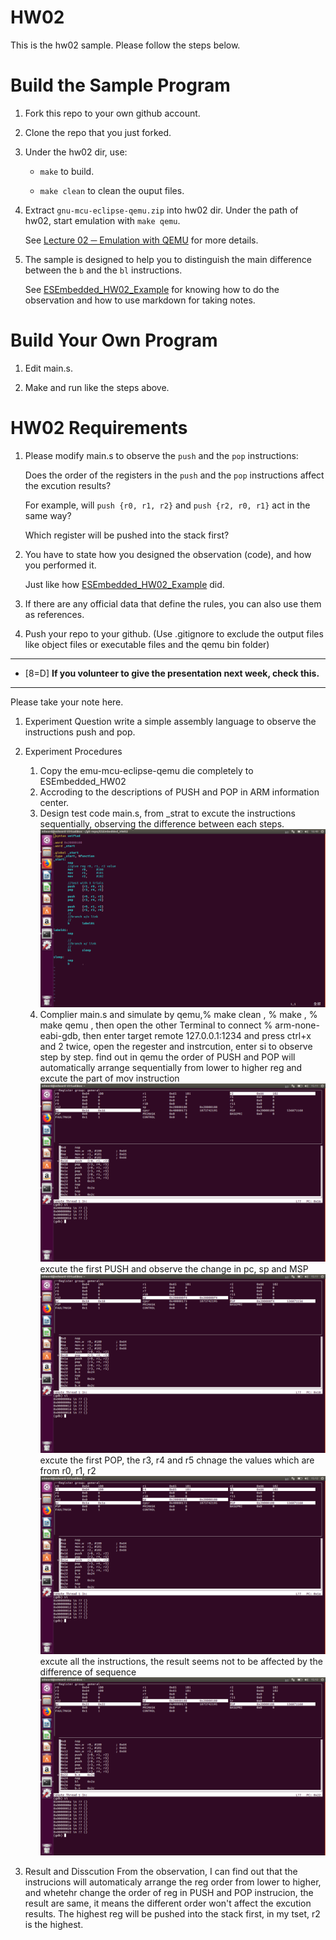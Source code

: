 HW02
===
This is the hw02 sample. Please follow the steps below.

# Build the Sample Program

1. Fork this repo to your own github account.

2. Clone the repo that you just forked.

3. Under the hw02 dir, use:

	* `make` to build.

	* `make clean` to clean the ouput files.

4. Extract `gnu-mcu-eclipse-qemu.zip` into hw02 dir. Under the path of hw02, start emulation with `make qemu`.

	See [Lecture 02 ─ Emulation with QEMU] for more details.

5. The sample is designed to help you to distinguish the main difference between the `b` and the `bl` instructions.  

	See [ESEmbedded_HW02_Example] for knowing how to do the observation and how to use markdown for taking notes.

# Build Your Own Program

1. Edit main.s.

2. Make and run like the steps above.

# HW02 Requirements

1. Please modify main.s to observe the `push` and the `pop` instructions:  

	Does the order of the registers in the `push` and the `pop` instructions affect the excution results?  

	For example, will `push {r0, r1, r2}` and `push {r2, r0, r1}` act in the same way?  

	Which register will be pushed into the stack first?

2. You have to state how you designed the observation (code), and how you performed it.  

	Just like how [ESEmbedded_HW02_Example] did.

3. If there are any official data that define the rules, you can also use them as references.

4. Push your repo to your github. (Use .gitignore to exclude the output files like object files or executable files and the qemu bin folder)

[Lecture 02 ─ Emulation with QEMU]: http://www.nc.es.ncku.edu.tw/course/embedded/02/#Emulation-with-QEMU
[ESEmbedded_HW02_Example]: https://github.com/vwxyzjimmy/ESEmbedded_HW02_Example

--------------------

- [8=D] **If you volunteer to give the presentation next week, check this.**

--------------------

Please take your note here.

1. Experiment Question
	write a simple assembly language to observe the instructions push and pop.
2. Experiment Procedures
	1. Copy the emu-mcu-eclipse-qemu die completely to ESEmbedded_HW02
	2. Accroding to the descriptions of PUSH and POP in ARM information center.
	3. Design test code main.s, from _strat to excute the instructions sequentially, observing the difference between each steps.
	![image 5](https://github.com/p46074341/ESEmbedded_HW02/blob/master/picture/5.png)
	4. Complier main.s and simulate by qemu,% make clean , % make , % make qemu , then open the other Terminal to connect % arm-none-eabi-gdb, then enter target remote 127.0.0.1:1234 and press ctrl+x and 2 twice, open the regester and instrcution, enter si to observe step by step.
		find out in qemu the order of PUSH and POP will automatically arrange sequentially from lower to higher reg and excute the part of mov instruction  
	![image 1](https://github.com/p46074341/ESEmbedded_HW02/blob/master/picture/1.png)
	  excute the first PUSH and observe the change in pc, sp and MSP
	![image 2](https://github.com/p46074341/ESEmbedded_HW02/blob/master/picture/2.png)
	  excute the first POP, the r3, r4 and r5 chnage the values which are from r0, r1, r2 
	![image 3](https://github.com/p46074341/ESEmbedded_HW02/blob/master/picture/3.png)
	  excute all the instructions, the result seems not to be affected by the difference of sequence  
	![image 4](https://github.com/p46074341/ESEmbedded_HW02/blob/master/picture/4.png)
		 
3. Result and Disscution
	From the observation, I can find out that the instrucions will automaticaly arrange the reg order from lower to higher, and whetehr change 
	the order of reg in PUSH and POP instrucion, the result are same, it means the different order won't affect the excution results.
	The highest reg will be pushed into the stack first, in my tset, r2 is the highest. 
